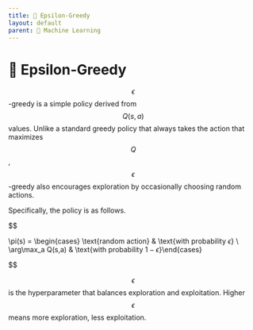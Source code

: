 ```yaml
---
title: 🧧 Epsilon-Greedy
layout: default
parent: 🤖 Machine Learning
---
```


# 🧧 Epsilon-Greedy

$$\epsilon$$-greedy is a simple policy derived from $$Q(s, a)$$ values. Unlike a standard greedy policy that always takes the action that maximizes $$Q$$, $$\epsilon$$-greedy also encourages exploration by occasionally choosing random actions.

Specifically, the policy is as follows.

$$

\pi(s) = \begin{cases} \text{random action} & \text{with probability $\epsilon$} \\ \arg\max_a Q(s,a) & \text{with probability $1-\epsilon$}\end{cases}

$$

$$\epsilon$$ is the hyperparameter that balances exploration and exploitation. Higher $$\epsilon$$ means more exploration, less exploitation.